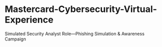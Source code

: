 # Mastercard-Cybersecurity-Virtual-Experience
Simulated Security Analyst Role—Phishing Simulation &amp; Awareness Campaign
